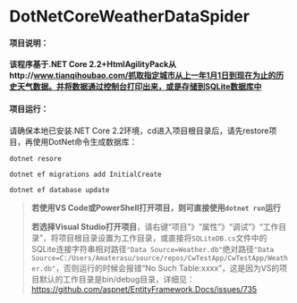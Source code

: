 # DotNetCoreWeatherDataSpider

#### 项目说明：

**该程序基于.NET Core 2.2+HtmlAgilityPack从http://www.tianqihoubao.com/抓取指定城市从上一年1月1日到现在为止的历史天气数据。并将数据通过控制台打印出来，或是存储到SQLite数据库中**

#### 项目运行：

请确保本地已安装.NET Core 2.2环境，cd进入项目根目录后，请先restore项目，再使用DotNet命令生成数据库：

```
dotnet resore

dotnet ef migrations add InitialCreate
 
dotnet ef database update
```

> **若使用VS Code或PowerShell打开项目，则可直接使用`dotnet run`运行**
>
> **若选择Visual Studio打开项目**，请右键“项目”》“属性”》“调试”》“工作目录”，将项目根目录设置为工作目录，或直接将`SQLiteDB.cs`文件中的SQLite连接字符串相对路径`"Data Source=Weather.db"`绝对路径`"Data Source=C:/Users/Amaterasu/source/repos/CwTestApp/CwTestApp/Weather.db"`，否则运行的时候会报错“No Such Table:xxxx”，这是因为VS的项目默认的工作目录是bin/debug目录，详细见：https://github.com/aspnet/EntityFramework.Docs/issues/735